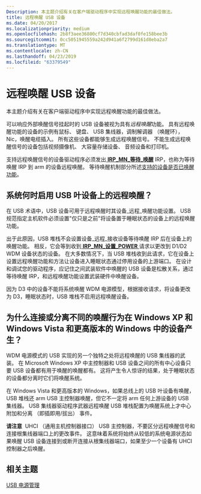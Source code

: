 ```yaml
---
Description: 本主题介绍有关在客户端驱动程序中实现远程唤醒功能的最佳做法。
title: 远程唤醒 USB 设备
ms.date: 04/20/2017
ms.localizationpriority: medium
ms.openlocfilehash: 2b8f3aee36800cf7d340cbfad3daf0fe158bee3b
ms.sourcegitcommit: 0cc5051945559a242d941a6f2799d161d8eba2a7
ms.translationtype: MT
ms.contentlocale: zh-CN
ms.lasthandoff: 04/23/2019
ms.locfileid: "63379549"
---
```

# <a name="remote-wakeup-of-usb-devices"></a>远程唤醒 USB 设备


本主题介绍有关在客户端驱动程序中实现远程唤醒功能的最佳做法。

可以响应外部唤醒信号挂起时的 USB 设备被视为具有*远程唤醒*功能。 具有远程唤醒功能的设备的示例有鼠标、 键盘、 USB 集线器，调制解调器 （唤醒环），Nic，唤醒电缆插入。 所有这些设备都能够生成远程唤醒信号。 不能生成远程唤醒信号的设备包括视频摄像机、 大容量存储设备、 音频设备和打印机。

支持远程唤醒信号的设备驱动程序必须发出[ **IRP\_MN\_等待\_唤醒**](https://msdn.microsoft.com/library/windows/hardware/ff551766) IRP，也称为等待唤醒 IRP 到 arm 的设备远程唤醒。 等待唤醒机制部分所述[支持的设备是否已唤醒功能](https://msdn.microsoft.com/library/windows/hardware/ff563907)。

## <a name="when-does-the-system-enable-remote-wakeup-on-a-usb-leaf-device"></a>系统何时启用 USB 叶设备上的远程唤醒？


在 USB 术语中，USB 设备可用于远程唤醒时其设备\_远程\_唤醒功能设置。 USB 规范指定主机软件必须设置"仅只是之前"将设备置于睡眠状态的设备上的远程唤醒功能。

出于此原因，USB 堆栈不会设置设备\_远程\_接收设备等待唤醒 IRP 后在设备上的唤醒功能。 相反，它会等到收到[ **IRP\_MN\_设置\_POWER** ](https://msdn.microsoft.com/library/windows/hardware/ff551744)请求以更改到 D1/D2 WDM 设备状态的设备。 在大多数情况下，当 USB 堆栈收到此请求，它在设备上设置远程唤醒功能和方法让设备进入睡眠状态通过停用设备的上游端口。 在设计和调试您的驱动程序，应记住之间武装软件中唤醒的 USB 设备是松散关系，通过等待唤醒 IRP，和远程唤醒功能设置武装硬件中唤醒设备。

因为 D3 中的设备不能将系统唤醒 WDM 电源模型，根据接收请求，将设备更改为 D3，睡眠状态时，USB 堆栈不启用远程唤醒设备。

## <a name="why-does-attaching-or-detaching-my-device-produce-a-different-wakeup-behavior-in-windows-xp-and-windows-vista-and-later-versions-of-windows"></a>为什么连接或分离不同的唤醒行为在 Windows XP 和 Windows Vista 和更高版本的 Windows 中的设备产生？


WDM 电源模式的 USB 实现的另一个独特之处将远程唤醒的 USB 集线器的武装。 在 Microsoft Windows XP 中主控制器和 USB 设备之间的所有中心设备只要 USB 设备都有用于唤醒的唤醒都有。 这将产生令人惊讶的结果，处于睡眠状态的设备都分离时它们将唤醒系统。

在 Windows Vista 和更高版本的 Windows，如果总线上的 USB 叶设备有唤醒，USB 堆栈还 arm USB 主控制器唤醒，但它不一定将 arm 任何上游设备的 USB 集线器。 USB 集线器驱动程序武器远程唤醒 USB 堆栈配置为唤醒系统上才中心附加和分离 （即插即用/拔出） 事件。

**请注意**  UHCI （通用主机控制器接口） USB 主控制器，不要区分远程唤醒信号和连接根集线器端口上的更改事件。 这意味着系统将始终从较低的系统电源状态如果唤醒 USB 设备连接到或断开连接从根集线器端口，如果至少一个设备有 UHCI 控制器之后唤醒。

 

## <a name="related-topics"></a>相关主题
[USB 电源管理](usb-power-management.md)  



